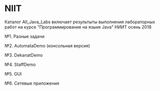 # NIIT
Каталог All_Java_Labs включает результыты выполнения лабораторных работ на курсе "Программирование на языке Java" НИИТ осень 2018

№1. Разные задачи

№2. AutomataDemo (консольная версия)

№3. DekanatDemo

№4. StaffDemo

№5. GUI

№6. Сетевые приложения
